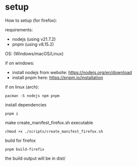 # setup

How to setup (for firefox):

requirements:

- nodejs (using v21.7.2)
- pnpm (using v8.15.2)

OS: (Windows/macOS/Linux)

if on windows:

- install nodejs from website: https://nodejs.org/en/download
- install pnpm here: https://pnpm.io/installation

if on linux (arch):

`pacman -S nodejs npm pnpm`

install dependencies

```
pnpm i
```

make create_manifest_firefox.sh executable

```
chmod +x ./scripts/create_manifest_firefox.sh
```

build for firefox

```
pnpm build-firefix
```

the build output will be in dist/
